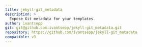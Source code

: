 ```yaml
---
title: jekyll-git_metadata
description: >
  Expose Git metadata for your templates.
author: ivantsepp
git: git@github.com:ivantsepp/jekyll-git_metadata.git
repository: https://github.com/ivantsepp/jekyll-git_metadata
compatible: v3
---
```

